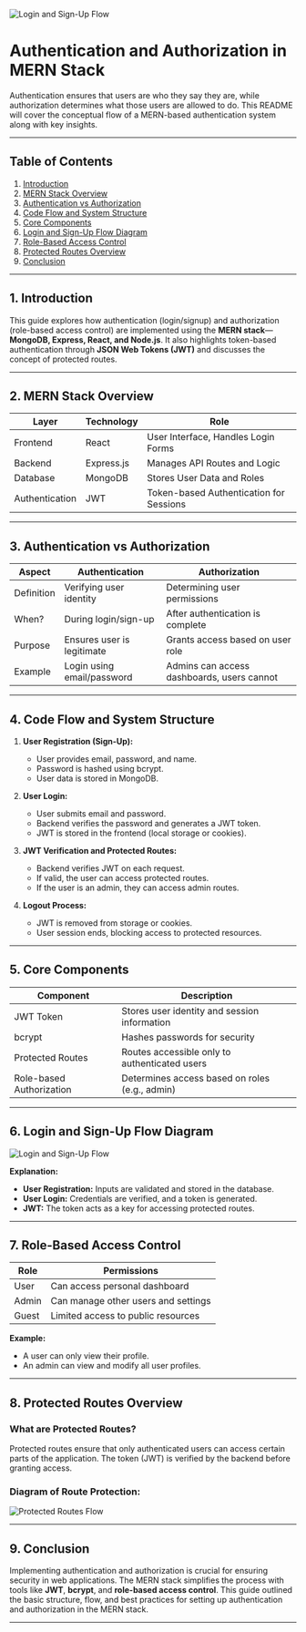 ![Login and Sign-Up Flow](../AUTH%20APP/Images/Auth.jpg)

# Authentication and Authorization in MERN Stack

Authentication ensures that users are who they say they are, while authorization determines what those users are allowed to do. This README will cover the conceptual flow of a MERN-based authentication system along with key insights.

---

## Table of Contents

1. [Introduction](#1-introduction)
2. [MERN Stack Overview](#2-mern-stack-overview)
3. [Authentication vs Authorization](#3-authentication-vs-authorization)
4. [Code Flow and System Structure](#4-code-flow-and-system-structure)
5. [Core Components](#5-core-components)
6. [Login and Sign-Up Flow Diagram](#6-login-and-sign-up-flow-diagram)
7. [Role-Based Access Control](#7-role-based-access-control)
8. [Protected Routes Overview](#8-protected-routes-overview)
9. [Conclusion](#9-conclusion)

---

## 1. Introduction

This guide explores how authentication (login/signup) and authorization (role-based access control) are implemented using the **MERN stack**—**MongoDB, Express, React, and Node.js**. It also highlights token-based authentication through **JSON Web Tokens (JWT)** and discusses the concept of protected routes.

---

## 2. MERN Stack Overview

| **Layer**      | **Technology** | **Role**                                |
| -------------- | -------------- | --------------------------------------- |
| Frontend       | React          | User Interface, Handles Login Forms     |
| Backend        | Express.js     | Manages API Routes and Logic            |
| Database       | MongoDB        | Stores User Data and Roles              |
| Authentication | JWT            | Token-based Authentication for Sessions |

---

## 3. Authentication vs Authorization

| **Aspect** | **Authentication**         | **Authorization**                          |
| ---------- | -------------------------- | ------------------------------------------ |
| Definition | Verifying user identity    | Determining user permissions               |
| When?      | During login/sign-up       | After authentication is complete           |
| Purpose    | Ensures user is legitimate | Grants access based on user role           |
| Example    | Login using email/password | Admins can access dashboards, users cannot |

---

## 4. Code Flow and System Structure

1. **User Registration (Sign-Up):**

   - User provides email, password, and name.
   - Password is hashed using bcrypt.
   - User data is stored in MongoDB.

2. **User Login:**

   - User submits email and password.
   - Backend verifies the password and generates a JWT token.
   - JWT is stored in the frontend (local storage or cookies).

3. **JWT Verification and Protected Routes:**

   - Backend verifies JWT on each request.
   - If valid, the user can access protected routes.
   - If the user is an admin, they can access admin routes.

4. **Logout Process:**
   - JWT is removed from storage or cookies.
   - User session ends, blocking access to protected resources.

---

## 5. Core Components

| **Component**            | **Description**                                |
| ------------------------ | ---------------------------------------------- |
| JWT Token                | Stores user identity and session information   |
| bcrypt                   | Hashes passwords for security                  |
| Protected Routes         | Routes accessible only to authenticated users  |
| Role-based Authorization | Determines access based on roles (e.g., admin) |

---

## 6. Login and Sign-Up Flow Diagram

![Login and Sign-Up Flow](../AUTH%20APP/Images/loginSignUpLogout.png)

**Explanation:**

- **User Registration:** Inputs are validated and stored in the database.
- **User Login:** Credentials are verified, and a token is generated.
- **JWT:** The token acts as a key for accessing protected routes.

---

## 7. Role-Based Access Control

| **Role** | **Permissions**                     |
| -------- | ----------------------------------- |
| User     | Can access personal dashboard       |
| Admin    | Can manage other users and settings |
| Guest    | Limited access to public resources  |

**Example:**

- A user can only view their profile.
- An admin can view and modify all user profiles.

---

## 8. Protected Routes Overview

### What are Protected Routes?

Protected routes ensure that only authenticated users can access certain parts of the application. The token (JWT) is verified by the backend before granting access.

### Diagram of Route Protection:

![Protected Routes Flow](https://www.bezkoder.com/wp-content/uploads/2021/07/react-login-logout-jwt-protected-route-flow.png)

---

## 9. Conclusion

Implementing authentication and authorization is crucial for ensuring security in web applications. The MERN stack simplifies the process with tools like **JWT**, **bcrypt**, and **role-based access control**. This guide outlined the basic structure, flow, and best practices for setting up authentication and authorization in the MERN stack.

---
